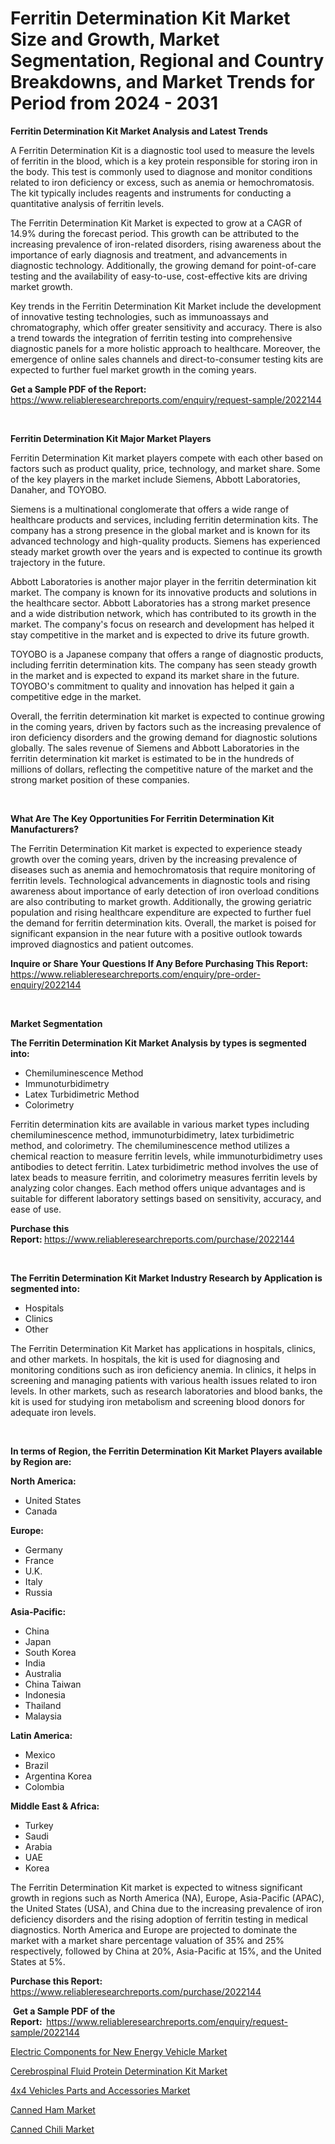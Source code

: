 <p><h1>Ferritin Determination Kit Market Size and Growth, Market Segmentation, Regional and Country Breakdowns, and Market Trends for Period from 2024 -  2031</h1></p><p><strong>Ferritin Determination Kit Market Analysis and Latest Trends</strong></p>
<p><p>A Ferritin Determination Kit is a diagnostic tool used to measure the levels of ferritin in the blood, which is a key protein responsible for storing iron in the body. This test is commonly used to diagnose and monitor conditions related to iron deficiency or excess, such as anemia or hemochromatosis. The kit typically includes reagents and instruments for conducting a quantitative analysis of ferritin levels.</p><p>The Ferritin Determination Kit Market is expected to grow at a CAGR of 14.9% during the forecast period. This growth can be attributed to the increasing prevalence of iron-related disorders, rising awareness about the importance of early diagnosis and treatment, and advancements in diagnostic technology. Additionally, the growing demand for point-of-care testing and the availability of easy-to-use, cost-effective kits are driving market growth.</p><p>Key trends in the Ferritin Determination Kit Market include the development of innovative testing technologies, such as immunoassays and chromatography, which offer greater sensitivity and accuracy. There is also a trend towards the integration of ferritin testing into comprehensive diagnostic panels for a more holistic approach to healthcare. Moreover, the emergence of online sales channels and direct-to-consumer testing kits are expected to further fuel market growth in the coming years.</p></p>
<p><strong>Get a Sample PDF of the Report:&nbsp;</strong> <a href="https://www.reliableresearchreports.com/enquiry/request-sample/2022144">https://www.reliableresearchreports.com/enquiry/request-sample/2022144</a></p>
<p>&nbsp;</p>
<p><strong>Ferritin Determination Kit Major Market Players</strong></p>
<p><p>Ferritin Determination Kit market players compete with each other based on factors such as product quality, price, technology, and market share. Some of the key players in the market include Siemens, Abbott Laboratories, Danaher, and TOYOBO.</p><p>Siemens is a multinational conglomerate that offers a wide range of healthcare products and services, including ferritin determination kits. The company has a strong presence in the global market and is known for its advanced technology and high-quality products. Siemens has experienced steady market growth over the years and is expected to continue its growth trajectory in the future.</p><p>Abbott Laboratories is another major player in the ferritin determination kit market. The company is known for its innovative products and solutions in the healthcare sector. Abbott Laboratories has a strong market presence and a wide distribution network, which has contributed to its growth in the market. The company's focus on research and development has helped it stay competitive in the market and is expected to drive its future growth.</p><p>TOYOBO is a Japanese company that offers a range of diagnostic products, including ferritin determination kits. The company has seen steady growth in the market and is expected to expand its market share in the future. TOYOBO's commitment to quality and innovation has helped it gain a competitive edge in the market.</p><p>Overall, the ferritin determination kit market is expected to continue growing in the coming years, driven by factors such as the increasing prevalence of iron deficiency disorders and the growing demand for diagnostic solutions globally. The sales revenue of Siemens and Abbott Laboratories in the ferritin determination kit market is estimated to be in the hundreds of millions of dollars, reflecting the competitive nature of the market and the strong market position of these companies.</p></p>
<p>&nbsp;</p>
<p><strong>What Are The Key Opportunities For Ferritin Determination Kit Manufacturers?</strong></p>
<p><p>The Ferritin Determination Kit market is expected to experience steady growth over the coming years, driven by the increasing prevalence of diseases such as anemia and hemochromatosis that require monitoring of ferritin levels. Technological advancements in diagnostic tools and rising awareness about importance of early detection of iron overload conditions are also contributing to market growth. Additionally, the growing geriatric population and rising healthcare expenditure are expected to further fuel the demand for ferritin determination kits. Overall, the market is poised for significant expansion in the near future with a positive outlook towards improved diagnostics and patient outcomes.</p></p>
<p><strong>Inquire or Share Your Questions If Any Before Purchasing This Report:</strong> <a href="https://www.reliableresearchreports.com/enquiry/pre-order-enquiry/2022144">https://www.reliableresearchreports.com/enquiry/pre-order-enquiry/2022144</a></p>
<p>&nbsp;</p>
<p><strong>Market Segmentation</strong></p>
<p><strong>The Ferritin Determination Kit Market Analysis by types is segmented into:</strong></p>
<p><ul><li>Chemiluminescence Method</li><li>Immunoturbidimetry</li><li>Latex Turbidimetric Method</li><li>Colorimetry</li></ul></p>
<p><p>Ferritin determination kits are available in various market types including chemiluminescence method, immunoturbidimetry, latex turbidimetric method, and colorimetry. The chemiluminescence method utilizes a chemical reaction to measure ferritin levels, while immunoturbidimetry uses antibodies to detect ferritin. Latex turbidimetric method involves the use of latex beads to measure ferritin, and colorimetry measures ferritin levels by analyzing color changes. Each method offers unique advantages and is suitable for different laboratory settings based on sensitivity, accuracy, and ease of use.</p></p>
<p><strong>Purchase this Report:&nbsp;</strong><a href="https://www.reliableresearchreports.com/purchase/2022144">https://www.reliableresearchreports.com/purchase/2022144</a></p>
<p>&nbsp;</p>
<p><strong>The Ferritin Determination Kit Market Industry Research by Application is segmented into:</strong></p>
<p><ul><li>Hospitals</li><li>Clinics</li><li>Other</li></ul></p>
<p><p>The Ferritin Determination Kit Market has applications in hospitals, clinics, and other markets. In hospitals, the kit is used for diagnosing and monitoring conditions such as iron deficiency anemia. In clinics, it helps in screening and managing patients with various health issues related to iron levels. In other markets, such as research laboratories and blood banks, the kit is used for studying iron metabolism and screening blood donors for adequate iron levels.</p></p>
<p>&nbsp;</p>
<p><strong>In terms of Region, the Ferritin Determination Kit Market Players available by Region are:</strong></p>
<p>
    <p> <strong> North America: </strong>
        <ul>
            <li>United States</li>
            <li>Canada</li>
        </ul>
        </p> 
    <p> <strong> Europe: </strong>
        <ul>
            <li>Germany</li>
            <li>France</li>
            <li>U.K.</li>
            <li>Italy</li>
            <li>Russia</li>
        </ul>
        </p> 
    <p> <strong> Asia-Pacific: </strong>
        <ul>
            <li>China</li>
            <li>Japan</li>
            <li>South Korea</li>
            <li>India</li>
            <li>Australia</li>
            <li>China Taiwan</li>
            <li>Indonesia</li>
            <li>Thailand</li>
            <li>Malaysia</li>
        </ul>
        </p> 
    <p> <strong> Latin America: </strong>
        <ul>
            <li>Mexico</li>
            <li>Brazil</li>
            <li>Argentina Korea</li>
            <li>Colombia</li>
        </ul>
        </p> 
    <p> <strong> Middle East & Africa: </strong>
        <ul>
            <li>Turkey</li>
            <li>Saudi</li>
            <li>Arabia</li>
            <li>UAE</li>
            <li>Korea</li>
        </ul>
    </p>
    </p>
<p><p>The Ferritin Determination Kit market is expected to witness significant growth in regions such as North America (NA), Europe, Asia-Pacific (APAC), the United States (USA), and China due to the increasing prevalence of iron deficiency disorders and the rising adoption of ferritin testing in medical diagnostics. North America and Europe are projected to dominate the market with a market share percentage valuation of 35% and 25% respectively, followed by China at 20%, Asia-Pacific at 15%, and the United States at 5%.</p></p>
<p><strong>Purchase this Report: </strong><a href="https://www.reliableresearchreports.com/purchase/2022144">https://www.reliableresearchreports.com/purchase/2022144</a></p>
<p>&nbsp;<strong>Get a Sample PDF of the Report:&nbsp;&nbsp;</strong><a href="https://www.reliableresearchreports.com/enquiry/request-sample/2022144">https://www.reliableresearchreports.com/enquiry/request-sample/2022144</a></p>
<p><strong></strong></p>
<p><p><a href="https://view.publitas.com/reportprime-1/global-electric-components-for-new-energy-vehicle-market-size-and-market-trends-insights-and-projections-from-2024-to-2031/">Electric Components for New Energy Vehicle Market</a></p><p><a href="https://github.com/singletonthaxterkelliehr2df/Market-Research-Report-List-1/blob/main/cerebrospinal-fluid-protein-determination-kit-market.md">Cerebrospinal Fluid Protein Determination Kit Market</a></p><p><a href="https://view.publitas.com/reportprime-1/4x4-vehicles-parts-and-accessories-market-size-and-examines-its-market-scope-with-a-primary-focus-on-growth-opportunities-and-forecasted-trends-spanning-from-2024-to-2031/">4x4 Vehicles Parts and Accessories Market</a></p><p><a href="https://eight-handstand-8fb.notion.site/Insights-into-Canned-Ham-Market-Size-Analysing-Market-Share-Trends-and-Growth-from-2024-to-2031-c866658942fb4bd891547d8f9bcc81fa">Canned Ham Market</a></p><p><a href="https://simplistic-meeting-7ee.notion.site/Canned-Chili-Market-Provides-a-Comprehensive-Analysis-Including-a-Macro-Overview-of-the-Market-as-we-64ba17179ea945218401170516e63643">Canned Chili Market</a></p></p>